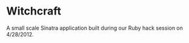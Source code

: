 Witchcraft
==========

A small scale Sinatra application built during our Ruby hack session on 4/28/2012.